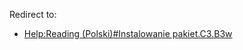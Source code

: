 Redirect to:

*   [Help:Reading (Polski)#Instalowanie pakiet.C3.B3w](/index.php/Help:Reading_(Polski)#Instalowanie_pakiet.C3.B3w "Help:Reading (Polski)")